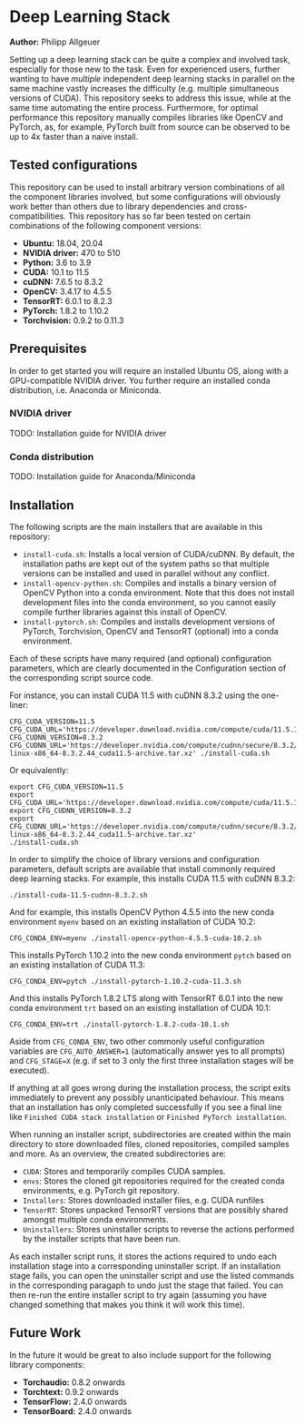 # Deep Learning Stack

**Author:** Philipp Allgeuer

Setting up a deep learning stack can be quite a complex and involved task, especially for those new to the task. Even for experienced users, further wanting to have *multiple* independent deep learning stacks in parallel on the same machine vastly increases the difficulty (e.g. multiple simultaneous versions of CUDA). This repository seeks to address this issue, while at the same time automating the entire process. Furthermore, for optimal performance this repository manually compiles libraries like OpenCV and PyTorch, as, for example, PyTorch built from source can be observed to be up to 4x faster than a naive install.

## Tested configurations

This repository can be used to install arbitrary version combinations of all the component libraries involved, but some configurations will obviously work better than others due to library dependencies and cross-compatibilities. This repository has so far been tested on certain combinations of the following component versions:

 * **Ubuntu:** 18.04, 20.04
 * **NVIDIA driver:** 470 to 510
 * **Python:** 3.6 to 3.9
 * **CUDA:** 10.1 to 11.5
 * **cuDNN:** 7.6.5 to 8.3.2
 * **OpenCV:** 3.4.17 to 4.5.5
 * **TensorRT:** 6.0.1 to 8.2.3
 * **PyTorch:** 1.8.2 to 1.10.2
 * **Torchvision:** 0.9.2 to 0.11.3

## Prerequisites

In order to get started you will require an installed Ubuntu OS, along with a GPU-compatible NVIDIA driver. You further require an installed conda distribution, i.e. Anaconda or Miniconda.

### NVIDIA driver

TODO: Installation guide for NVIDIA driver

### Conda distribution

TODO: Installation guide for Anaconda/Miniconda

## Installation

The following scripts are the main installers that are available in this repository:

 * `install-cuda.sh`: Installs a local version of CUDA/cuDNN. By default, the installation paths are kept out of the system paths so that multiple versions can be installed and used in parallel without any conflict.
 * `install-opencv-python.sh`: Compiles and installs a binary version of OpenCV Python into a conda environment. Note that this does not install development files into the conda environment, so you cannot easily compile further libraries against this install of OpenCV.
 * `install-pytorch.sh`: Compiles and installs development versions of PyTorch, Torchvision, OpenCV and TensorRT (optional) into a conda environment.

Each of these scripts have many required (and optional) configuration parameters, which are clearly documented in the Configuration section of the corresponding script source code.

For instance, you can install CUDA 11.5 with cuDNN 8.3.2 using the one-liner:
```
CFG_CUDA_VERSION=11.5 CFG_CUDA_URL='https://developer.download.nvidia.com/compute/cuda/11.5.1/local_installers/cuda_11.5.1_495.29.05_linux.run' CFG_CUDNN_VERSION=8.3.2 CFG_CUDNN_URL='https://developer.nvidia.com/compute/cudnn/secure/8.3.2/local_installers/11.5/cudnn-linux-x86_64-8.3.2.44_cuda11.5-archive.tar.xz' ./install-cuda.sh
```
Or equivalently:
```
export CFG_CUDA_VERSION=11.5
export CFG_CUDA_URL='https://developer.download.nvidia.com/compute/cuda/11.5.1/local_installers/cuda_11.5.1_495.29.05_linux.run'
export CFG_CUDNN_VERSION=8.3.2
export CFG_CUDNN_URL='https://developer.nvidia.com/compute/cudnn/secure/8.3.2/local_installers/11.5/cudnn-linux-x86_64-8.3.2.44_cuda11.5-archive.tar.xz'
./install-cuda.sh
```
In order to simplify the choice of library versions and configuration parameters, default scripts are available that install commonly required deep learning stacks. For example, this installs CUDA 11.5 with cuDNN 8.3.2:
```
./install-cuda-11.5-cudnn-8.3.2.sh
```
And for example, this installs OpenCV Python 4.5.5 into the new conda environment `myenv` based on an existing installation of CUDA 10.2:
```
CFG_CONDA_ENV=myenv ./install-opencv-python-4.5.5-cuda-10.2.sh
```
This installs PyTorch 1.10.2 into the new conda environment `pytch` based on an existing installation of CUDA 11.3:
```
CFG_CONDA_ENV=pytch ./install-pytorch-1.10.2-cuda-11.3.sh
```
And this installs PyTorch 1.8.2 LTS along with TensorRT 6.0.1 into the new conda environment `trt` based on an existing installation of CUDA 10.1:
```
CFG_CONDA_ENV=trt ./install-pytorch-1.8.2-cuda-10.1.sh
```
Aside from `CFG_CONDA_ENV`, two other commonly useful configuration variables are `CFG_AUTO_ANSWER=1` (automatically answer yes to all prompts) and `CFG_STAGE=X` (e.g. if set to 3 only the first three installation stages will be executed).

If anything at all goes wrong during the installation process, the script exits immediately to prevent any possibly unanticipated behaviour. This means that an installation has only completed successfully if you see a final line like `Finished CUDA stack installation` or `Finished PyTorch installation`.

When running an installer script, subdirectories are created within the main directory to store downloaded files, cloned repositories, compiled samples and more. As an overview, the created subdirectories are:

 * `CUDA`: Stores and temporarily compiles CUDA samples.
 * `envs`: Stores the cloned git repositories required for the created conda environments, e.g. PyTorch git repository.
 * `Installers`: Stores downloaded installer files, e.g. CUDA runfiles
 * `TensorRT`: Stores unpacked TensorRT versions that are possibly shared amongst multiple conda environments.
 * `Uninstallers`: Stores uninstaller scripts to reverse the actions performed by the installer scripts that have been run.

As each installer script runs, it stores the actions required to undo each installation stage into a corresponding uninstaller script. If an installation stage fails, you can open the uninstaller script and use the listed commands in the corresponding paragaph to undo just the stage that failed. You can then re-run the entire installer script to try again (assuming you have changed something that makes you think it will work this time).

## Future Work

In the future it would be great to also include support for the following library components:
 * **Torchaudio:** 0.8.2 onwards
 * **Torchtext:** 0.9.2 onwards
 * **TensorFlow:** 2.4.0 onwards
 * **TensorBoard:** 2.4.0 onwards
